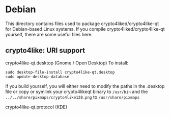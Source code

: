 
Debian
====================
This directory contains files used to package crypto4liked/crypto4like-qt
for Debian-based Linux systems. If you compile crypto4liked/crypto4like-qt yourself, there are some useful files here.

## crypto4like: URI support ##


crypto4like-qt.desktop  (Gnome / Open Desktop)
To install:

	sudo desktop-file-install crypto4like-qt.desktop
	sudo update-desktop-database

If you build yourself, you will either need to modify the paths in
the .desktop file or copy or symlink your crypto4likeqt binary to `/usr/bin`
and the `../../share/pixmaps/crypto4like128.png` to `/usr/share/pixmaps`

crypto4like-qt.protocol (KDE)

